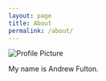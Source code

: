```yaml
---
layout: page
title: About
permalink: /about/
---
```


<img src="{{ site.baseurl }}/assets/me.jpg" title="Profile Picture" class="profile">

My name is Andrew Fulton.
